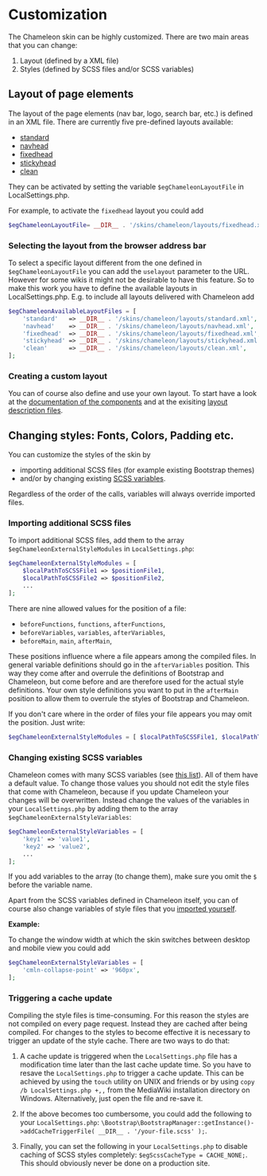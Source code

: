 # Customization

The Chameleon skin can be highly customized. There are two main areas that you can change:

1. Layout (defined by a XML file)
2. Styles (defined by SCSS files and/or SCSS variables)

## Layout of page elements

The layout of the page elements (nav bar, logo, search bar, etc.) is defined in
an XML file. There are currently five pre-defined layouts available:
* [standard](../layouts/standard.xml)
* [navhead](../layouts/navhead.xml)
* [fixedhead](../layouts/fixedhead.xml)
* [stickyhead](../layouts/stickyhead.xml)
* [clean](../layouts/clean.xml)

They can be activated by setting the
variable `$egChameleonLayoutFile` in LocalSettings.php.

For example, to activate the `fixedhead` layout you could add
```php
$egChameleonLayoutFile= __DIR__ . '/skins/chameleon/layouts/fixedhead.xml';
```

### Selecting the layout from the browser address bar

To select a specific layout different from the one defined in
`$egChameleonLayoutFile` you can add the `uselayout` parameter to the URL.
However for some wikis it might not be desirable to have this feature. So to
make this work you have to define the available layouts in
LocalSettings.php. E.g. to include all layouts delivered with Chameleon add
```php
$egChameleonAvailableLayoutFiles = [
	'standard'   => __DIR__ . '/skins/chameleon/layouts/standard.xml',
	'navhead'    => __DIR__ . '/skins/chameleon/layouts/navhead.xml',
	'fixedhead'  => __DIR__ . '/skins/chameleon/layouts/fixedhead.xml',
	'stickyhead' => __DIR__ . '/skins/chameleon/layouts/stickyhead.xml',
	'clean'      => __DIR__ . '/skins/chameleon/layouts/clean.xml',
];
```

### Creating a custom layout

You can of course also define and use your own layout. To start have a look at
the [documentation of the components](components.md) and at the exisiting
[layout description files](../layouts).

## Changing styles: Fonts, Colors, Padding etc.

You can customize the styles of the skin by 
* importing additional SCSS files (for example existing Bootstrap themes)
* and/or by changing existing [SCSS variables](variables.md).

Regardless of the order of the calls, variables will always override imported
files.

### Importing additional SCSS files

To import additional SCSS files, add them to the array
`$egChameleonExternalStyleModules` in `LocalSettings.php`:
```php
$egChameleonExternalStyleModules = [
    $localPathToSCSSFile1 => $positionFile1,
    $localPathToSCSSFile2 => $positionFile2,
    ...
];
```

There are nine allowed values for the position of a file:
* `beforeFunctions`, `functions`, `afterFunctions`,
* `beforeVariables`, `variables`, `afterVariables`,
* `beforeMain`, `main`, `afterMain`,

These positions influence where a file appears among the compiled files. In
general variable definitions should go in the `afterVariables` position. This
way they come after and overrule the definitions of Bootstrap and Chameleon, but
come before and are therefore used for the actual style definitions.
Your own style definitions you want to put in the `afterMain` position to allow
them to overrule the styles of Bootstrap and Chameleon.    

If you don't care where in the order of files your file appears you may omit the
position. Just write:
```php
$egChameleonExternalStyleModules = [ $localPathToSCSSFile1, $localPathToSCSSFile2, ... ];
```

### Changing existing SCSS variables

Chameleon comes with many SCSS variables (see [this list](variables.md)). All of
them have a default value. To change those values you should not edit the style
files that come with Chameleon, because if you update Chameleon your changes
will be overwritten. Instead change the values of the variables in your
`LocalSettings.php` by adding them to the array
`$egChameleonExternalStyleVariables`:

```php
$egChameleonExternalStyleVariables = [
    'key1' => 'value1',
    'key2' => 'value2',
    ...
];
```

If you add variables to the array (to change them), make sure you omit the `$`
before the variable name.

Apart from the SCSS variables defined in Chameleon itself, you can of course
also change variables of style files that you
[imported yourself](#importing-additional-scss-files).

**Example:**

To change the window width at which the skin switches between desktop and mobile
view you could add
```php
$egChameleonExternalStyleVariables = [
    'cmln-collapse-point' => '960px',
];
```

### Triggering a cache update

Compiling the style files is time-consuming. For this reason the styles are
not compiled on every page request. Instead they are cached after being
compiled. For changes to the styles to become effective it is necessary to
trigger an update of the style cache. There are two ways to do that:

1. A cache update is triggered when the `LocalSettings.php` file has a
   modification time later than the last cache update time. So you have to
   resave the `LocalSettings.php` to trigger a cache update. This can be
   achieved by using the `touch` utility on UNIX and friends or by using
   `copy /b LocalSettings.php +,,` from the MediaWiki installation directory
   on Windows. Alternatively, just open the file and re-save it.

2. If the above becomes too cumbersome, you could add the following to your
   `LocalSettings.php`:
   `\Bootstrap\BootstrapManager::getInstance()->addCacheTriggerFile( __DIR__ . '/your-file.scss' );`.

3. Finally, you can set the following in your `LocalSettings.php` to disable
   caching of SCSS styles completely: `$egScssCacheType = CACHE_NONE;`. This
   should obviously never be done on a production site.    
